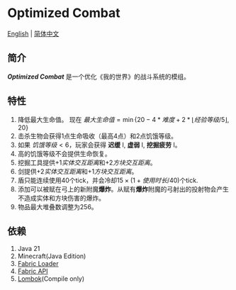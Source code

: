 # Optimized Combat
[English](README.md) | [简体中文](README_zh-CN.md)
## 简介
***Optimized Combat*** 是一个优化《我的世界》的战斗系统的模组。
## 特性
1. 降低最大生命值。 现在 $最大生命值=\min\{20-4*难度+2*\lfloor{经验等级/5}\rfloor,20\}$
2. 击杀生物会获得1点生命吸收（最高4点）和2点饥饿等级。
3. 如果 $饥饿等级<6$，玩家会获得 **迟缓** I, **虚弱** I, **挖掘疲劳** I。
4. 高的饥饿等级不会提供生命恢复。
5. 挖掘工具提供+1*实体交互距离*和+2*方块交互距离*。
6. 剑提供+2*实体交互距离*和+1*方块交互距离*。
7. 盾只能连续使用40个tick，并会冷却$15\times{(1+使用时长/40)}$个tick.
8. 添加可以被赋在弓上的新附魔**爆炸**。从赋有**爆炸**附魔的弓射出的投射物会产生不造成实体和方块伤害的爆炸。
9. 物品最大堆叠数调整为256。
## 依赖
1. Java 21
2. Minecraft(Java Edition)
3. [Fabric Loader](https://fabricmc.net/use/installer/)
4. [Fabric API](https://www.curseforge.com/minecraft/mc-mods/fabric-api)
5. [Lombok](https://projectlombok.org/)(Compile only)
